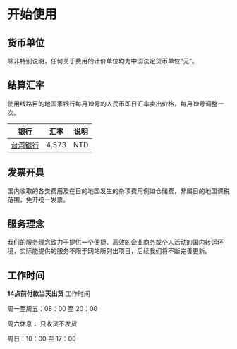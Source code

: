 # 开始使用

## 货币单位
除非特别说明，任何关于费用的计价单位均为中国法定货币单位“元”。

## 结算汇率
使用线路目的地国家银行每月19号的人民币即日汇率卖出价格，每月19号调整一次。

| 银行 | 汇率 | 说明 |
| --- | --- | --- |
| [台湾银行](https://rate.bot.com.tw/xrt?Lang=zh-TW) | 4.573 | NTD |

## 发票开具
国内收取的各类费用及在目的地国发生的杂项费用例如仓储费，非属目的地国课税范围，免开统一发票。

## 服务理念
我们的服务理念致力于提供一个便捷、高效的企业商务或个人活动的国内转运环境，实际能提供的服务不限于网站所列出项目，后续我们将不断完善更新。

## 工作时间
**14点前付款当天出货**
工作时间 

周一至周五：08：00 至 20：00

周六休息： 只收货不发货

周日：10：00 至 17：00

